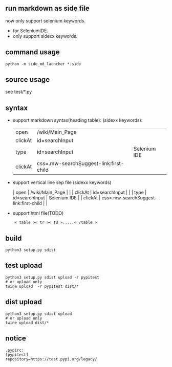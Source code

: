 ## run markdown as side file
now only support selenium keywords.
- for SeleniumIDE.
- only support sidexx keywords.

## command usage
    python -m side_md_launcher *.side
    
## source usage 
see test/*.py    
    
## syntax

- support markdown syntax(heading table): (sidexx keywords):

 
    |         |                                        |              |
    |---------|----------------------------------------|--------------|
    | open    | /wiki/Main_Page                        |              |
    | clickAt | id=searchInput                         |              |
    | type    | id=searchInput                         | Selenium IDE |
    | clickAt | css=.mw-searchSuggest-link:first-child |              |

- support vertical line sep file (sidexx keywords)


    | open    | /wiki/Main_Page                        |              |
    | clickAt | id=searchInput                         |              |
    | type    | id=searchInput                         | Selenium IDE |
    | clickAt | css=.mw-searchSuggest-link:first-child |              |

- support html file(TODO)

```
    < table >< tr >< td >.....< /table >
```

## build
    python3 setup.py sdist
 
## test upload

    python3 setup.py sdist upload -r pypitest
    # or upload only 
    twine upload  -r pypitest dist/*
  
## dist upload
    python3 setup.py sdist upload
    # or upload only
    twine upload dist/*


## notice 
    .pypirc:
    [pypitest]
    repository=https://test.pypi.org/legacy/
    
     